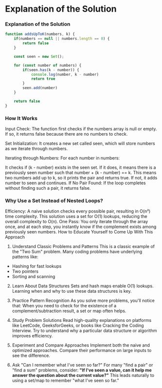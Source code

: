 # Explanation of the Solution

### Explanation of the Solution

```JavaScript
function addsUpToK(numbers, k) {
    if(numbers == null || numbers.length == 0) {
        return false
    }

    const seen = new Set();

    for (const number of numbers) {
        if(seen.has(k - number)) {
            console.log(number, k - number)
            return true
        }
        seen.add(number)
    }

    return false
}
```

### How It Works
Input Check:
The function first checks if the numbers array is null or empty. If so, it returns false because there are no numbers to check.

Set Initialization:
It creates a new set called seen, which will store numbers as we iterate through numbers.

Iterating through Numbers:
For each number in numbers:

It checks if (k - number) exists in the seen set. If it does, it means there is a previously seen number such that number + (k - number) == k.
This means two numbers add up to k, so it prints the pair and returns true.
If not, it adds number to seen and continues.
If No Pair Found:
If the loop completes without finding such a pair, it returns false.

###  Why Use a Set Instead of Nested Loops?
Efficiency:
A naive solution checks every possible pair, resulting in O(n²) time complexity.
This solution uses a set for O(1) lookups, reducing the overall complexity to O(n).
One Pass:
You only iterate through the array once, and at each step, you instantly know if the complement exists among previously seen numbers.
How to Educate Yourself to Come Up With This Approach

1. Understand Classic Problems and Patterns
This is a classic example of the "Two Sum" problem.
Many coding problems have underlying patterns like:
- Hashing for fast lookups
- Two pointers
- Sorting and scanning

2. Learn About Data Structures
Sets and hash maps enable O(1) lookups.
Learning when and why to use these data structures is key.

3. Practice Pattern Recognition
As you solve more problems, you'll notice that:
When you need to check for the existence of a complement/subtraction result, a set or map often helps.

4. Study Problem Solutions
Read high-quality explanations on platforms like LeetCode, GeeksforGeeks, or books like Cracking the Coding Interview.
Try to understand why a particular data structure or algorithm improves efficiency.

5. Experiment and Compare Approaches
Implement both the naive and optimized approaches.
Compare their performance on large inputs to see the difference.

6. Ask "Can I remember what I've seen so far?"
For many "find a pair" or "find a sum" problems, consider:
**"If I've seen a value, can it help me answer the question about the current value?"**
This leads naturally to using a set/map to remember "what I've seen so far."